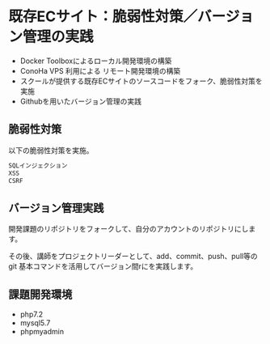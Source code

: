 # 既存ECサイト：脆弱性対策／バージョン管理の実践
* Docker Toolboxによるローカル開発環境の構築
* ConoHa VPS 利用による リモート開発環境の構築
* スクールが提供する既存ECサイトのソースコードをフォーク、脆弱性対策を実施
* Githubを用いたバージョン管理の実践

## 脆弱性対策

以下の脆弱性対策を実施。

```bash
SQLインジェクション
XSS
CSRF
```

## バージョン管理実践

開発課題のリポジトリをフォークして、自分のアカウントのリポジトリにします。  

その後、講師をプロジェクトリーダーとして、add、commit、push、pull等の
git 基本コマンドを活用してバージョン間rにを実践します。

## 課題開発環境

* php7.2
* mysql5.7
* phpmyadmin

